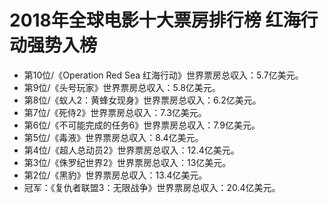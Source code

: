 # 2018年全球电影十大票房排行榜 红海行动强势入榜

- 第10位/《Operation Red Sea 红海行动》世界票房总収入：5.7亿美元。
- 第9位/《头号玩家》世界票房总収入：5.8亿美元。
- 第8位/《蚁人2：黄蜂女现身》世界票房总収入：6.2亿美元。
- 第7位/《死侍2》世界票房总収入：7.3亿美元。
- 第6位/《不可能完成的任务6》世界票房总収入：7.9亿美元。
- 第5位/《毒液》世界票房总収入：8.4亿美元。
- 第4位/《超人总动员2》世界票房总収入：12.4亿美元。
- 第3位/《侏罗纪世界2》世界票房总収入：13亿美元。
- 第2位/《黑豹》世界票房总収入：13.4亿美元。
- 冠军：《复仇者联盟3：无限战争》世界票房总収入：20.4亿美元。










